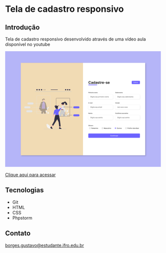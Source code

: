 # Tela de cadastro responsivo

## Introdução

Tela de cadastro responsivo desenvolvido através de uma vídeo aula disponível no youtube

![image.png](.github/preview.png)

[Clique aqui para acessar](https://gustavotht21.github.io/formulario-cadastro-responsivo/)

## Tecnologias

- Git
- HTML
- CSS
- Phpstorm
## Contato 

borges.gustavo@estudante.ifro.edu.br